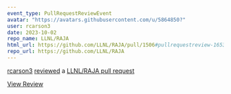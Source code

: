 ```yaml
---
event_type: PullRequestReviewEvent
avatar: "https://avatars.githubusercontent.com/u/5864850?"
user: rcarson3
date: 2023-10-02
repo_name: LLNL/RAJA
html_url: https://github.com/LLNL/RAJA/pull/1506#pullrequestreview-1653594290
repo_url: https://github.com/LLNL/RAJA
---
```


<a href='https://github.com/rcarson3' target='_blank'>rcarson3</a> <a href='https://github.com/LLNL/RAJA/pull/1506#pullrequestreview-1653594290' target='_blank'>reviewed</a> a <a href='https://github.com/LLNL/RAJA/pull/1506' target='_blank'>LLNL/RAJA pull request</a>

<small></small>

<a href='https://github.com/LLNL/RAJA/pull/1506#pullrequestreview-1653594290' target='_blank'>View Review</a>